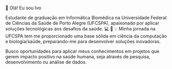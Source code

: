 👋 Olá! Eu sou Ivo

Estudante de graduação em Informática Biomédica na Universidade Federal de Ciências da Saúde de Porto Alegre (UFCSPA), apaixonado por aplicar soluções tecnológicas aos desafios da saúde.
     💻     🧬    💡
Minha jornada na UFCSPA tem me proporcionado uma base sólida em ciência da computação e biologia/saúde, preparando-me para desenvolver soluções inovadoras.

Busco oportunidades para aplicar meus conhecimentos em projetos que gerem impacto positivo na saúde humana, seja através de pesquisa, desenvolvimento ou análise de dados.





